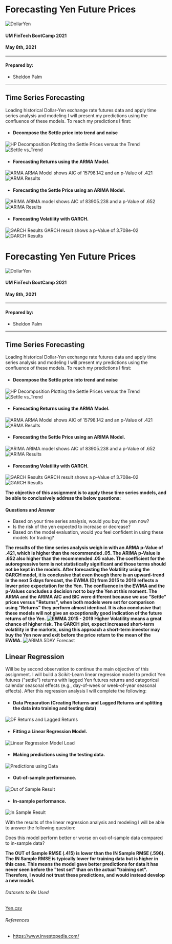 # Forecasting Yen Future Prices
![DollarYen](https://raw.githubusercontent.com/sheldonpalm69/Time-Series-HW/main/images/yendollar.jpg)

#### UM FinTech BootCamp 2021

#### May 8th, 2021

---

#### Prepared by:

- Sheldon Palm

---

## Time Series Forecasting
Loading historical Dollar-Yen exchange rate futures data and apply time series analysis and modeling I will present my predictions using the confluence of these models. 
To reach my predictions I first:
* #### Decompose the Settle price into trend and noise
![HP Decomposition](https://raw.githubusercontent.com/sheldonpalm69/Time-Series-HW/main/images/HPDecomposition.png)
Plotting the Settle Prices versus the Trend
![Settle vs_Trend](https://raw.githubusercontent.com/sheldonpalm69/Time-Series-HW/main/images/Settle_vs%20_Trend.png)

* #### Forecasting Returns using the ARMA Model.
![ARMA](https://raw.githubusercontent.com/sheldonpalm69/Time-Series-HW/main/images/ARMA.png)
ARMA Model shows AIC of 15798.142 and an p-Value of .421
![ARMA Results](https://raw.githubusercontent.com/sheldonpalm69/Time-Series-HW/main/images/ARMAResults.png)

* #### Forecasting the Settle Price using an ARIMA Model.
![ARIMA](https://raw.githubusercontent.com/sheldonpalm69/Time-Series-HW/main/images/ARIMA.png)
ARIMA model shows AIC of 83905.238 and a p-Value of .652
![ARIMA Results](https://raw.githubusercontent.com/sheldonpalm69/Time-Series-HW/main/images/ARIMAResults.png)

* #### Forecasting Volatility with GARCH.
![GARCH Results](https://raw.githubusercontent.com/sheldonpalm69/Time-Series-HW/main/images/GARCH.png)
GARCH result shows a p-Value of 3.708e-02 
![GARCH Results](https://raw.githubusercontent.com/sheldonpalm69/Time-Series-HW/main/images/GARCHResults.png)



# Forecasting Yen Future Prices
![DollarYen](https://raw.githubusercontent.com/sheldonpalm69/Time-Series-HW/main/images/yendollar.jpg)

#### UM FinTech BootCamp 2021

#### May 8th, 2021

---

#### Prepared by:

- Sheldon Palm

---

## Time Series Forecasting
Loading historical Dollar-Yen exchange rate futures data and apply time series analysis and modeling I will present my predictions using the confluence of these models. 
To reach my predictions I first:
* #### Decompose the Settle price into trend and noise
![HP Decomposition](https://raw.githubusercontent.com/sheldonpalm69/Time-Series-HW/main/images/HPDecomposition.png)
Plotting the Settle Prices versus the Trend
![Settle vs_Trend](https://raw.githubusercontent.com/sheldonpalm69/Time-Series-HW/main/images/Settle_vs%20_Trend.png)

* #### Forecasting Returns using the ARMA Model.
![ARMA](https://raw.githubusercontent.com/sheldonpalm69/Time-Series-HW/main/images/ARMA.png)
ARMA Model shows AIC of 15798.142 and an p-Value of .421
![ARMA Results](https://raw.githubusercontent.com/sheldonpalm69/Time-Series-HW/main/images/ARMAResults.png)

* #### Forecasting the Settle Price using an ARIMA Model.
![ARIMA](https://raw.githubusercontent.com/sheldonpalm69/Time-Series-HW/main/images/ARIMA.png)
ARIMA model shows AIC of 83905.238 and a p-Value of .652
![ARIMA Results](https://raw.githubusercontent.com/sheldonpalm69/Time-Series-HW/main/images/ARIMAResults.png)

* #### Forecasting Volatility with GARCH.
![GARCH Results](https://raw.githubusercontent.com/sheldonpalm69/Time-Series-HW/main/images/GARCH.png)
GARCH result shows a p-Value of 3.708e-02 
![GARCH Results](https://raw.githubusercontent.com/sheldonpalm69/Time-Series-HW/main/images/GARCHResults.png)



**The objective of this assignment is to apply these time series models, and be able to conclusively address the below questions:**

#### Questions and Answer

* Based on your time series analysis, would you buy the yen now?
* Is the risk of the yen expected to increase or decrease?
* Based on the model evaluation, would you feel confident in using these models for trading?

**The results of the time series analysis weigh in with an ARMA p-Value of .421, which is higher than the recommended .05. The ARIMA p-Value is .652 also higher than the recommended .05 value. The coefficient for the autoregressive term is not statistically significant and those terms should not be kept in the models. After forecasting the Volatility using the GARCH model, it is conclusive that even though there is an upward-trend in the next 5 days forecast, the EWMA (D) from 2015 to 2019 reflects a lower price expectation for the Yen. The confluence in the EWMA and the p-Values concludes a decision not to buy the Yen at this moment. The ARMA and the ARIMA AIC and BIC were different because we use "Settle" prices versus "Returns", when both models were set for comparison using "Returns" they perform almost identical. It is also conclusive that these models will not give an exceptionally good indication of the future returns of the Yen. 
![EWMA 2015 - 2019](https://raw.githubusercontent.com/sheldonpalm69/Time-Series-HW/main/images/EWMA%20.png)
Higher Volatility means a great chance of higher risk. The GARCH plot, expect increased short-term volatility in the markets, using this approach a short-term investor may buy the Yen now and exit before the price return to the mean of the EWMA.**
![ARIMA 5DAY Forecast](https://raw.githubusercontent.com/sheldonpalm69/Time-Series-HW/main/images/ARIMA_Yen_FC.png)

## Linear Regression
Will be by second observation to continue the main objective of this assignment. I will build a Scikit-Learn linear regression model to predict Yen futures ("settle") returns with lagged Yen futures returns and categorical calendar seasonal effects (e.g., day-of-week or week-of-year seasonal effects).
After this regression analysis I will complete the following:

* #### Data Preparation (Creating Returns and Lagged Returns and splitting the data into training and testing data)
![DF Returns and Lagged Returns](https://raw.githubusercontent.com/sheldonpalm69/Time-Series-HW/main/images/DF_Lagged.png)
* #### Fitting  a Linear Regression Model.
![Linear Regression Model Load](https://raw.githubusercontent.com/sheldonpalm69/Time-Series-HW/main/images/LR_Model.png)
* #### Making predictions using the testing data.
![Predictions using Data](https://raw.githubusercontent.com/sheldonpalm69/Time-Series-HW/main/images/F20_Returns.png)

* #### Out-of-sample performance.
![Out of Sample Result](https://raw.githubusercontent.com/sheldonpalm69/Time-Series-HW/main/images/Out_RMSE.png)

* #### In-sample performance.
![In Sample Result](https://raw.githubusercontent.com/sheldonpalm69/Time-Series-HW/main/images/In_RMSE.png)

With the results of the linear regression analysis and modeling I will be able to answer the following question:

Does this model perform better or worse on out-of-sample data compared to in-sample data?

**The OUT of Sample RMSE (.415) is lower than the IN Sample RMSE (.596). The IN Sample RMSE is typically lower for training data but is higher in this case. This means the model gave better predictions for data it has never seen before the "test set" than on the actual "training set". Therefore, I would not trust these predictions, and would instead develop a new model.**

###### Datasets to Be Used

[Yen.csv](https://github.com/sheldonpalm69/Time-Series-HW/blob/main/yen.csv)

###### References

- https://www.investopedia.com/


